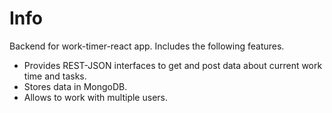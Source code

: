 # Info

Backend for work-timer-react app. Includes the following features.

* Provides REST-JSON interfaces to get and post data about current work time and tasks.
* Stores data in MongoDB.
* Allows to work with multiple users.
